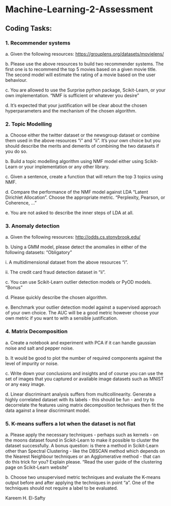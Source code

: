 # Machine-Learning-2-Assessment

## Coding Tasks:
### 1. Recommender systems
a. Given the following resources: https://grouplens.org/datasets/movielens/

b. Please use the above resources to build two recommender systems. The first
one is to recommend the top 5 movies based on a given movie title. The
second model will estimate the rating of a movie based on the user
behaviour.

c. You are allowed to use the Surprise python package, Scikit-Learn, or your
own implementation. “NMF is sufficient or whatever you desire”

d. It’s expected that your justification will be clear about the chosen
hyperparameters and the mechanism of the chosen algorithm.

### 2. Topic Modelling
a. Choose either the twitter dataset or the newsgroup dataset or combine them
used in the above resources “i” and “ii”. It’s your own choice but you should
describe the merits and demerits of combining the two datasets if you do so.

b. Build a topic modelling algorithm using NMF model either using Scikit-Learn
or your implementation or any other library.

c. Given a sentence, create a function that will return the top 3 topics using
NMF.

d. Compare the performance of the NMF model against LDA “Latent Dirichlet
Allocation”. Choose the appropriate metric. “Perplexity, Pearson, or
Coherence, ...”

e. You are not asked to describe the inner steps of LDA at all.

### 3. Anomaly detection

a. Given the following resources: http://odds.cs.stonybrook.edu/

b. Using a GMM model, please detect the anomalies in either of the following
datasets: “Obligatory”

i. A multidimensional dataset from the above resources “i”.

ii. The credit card fraud detection dataset in “ii”.

c. You can use Scikit-Learn outlier detection models or PyOD models. “Bonus”

d. Please quickly describe the chosen algorithm.

e. Benchmark your outlier detection model against a supervised approach of
your own choice. The AUC will be a good metric however choose your own
metric if you want to with a sensible justification.

### 4. Matrix Decomposition

a. Create a notebook and experiment with PCA if it can handle gaussian noise
and salt and pepper noise.

b. It would be good to plot the number of required components against the
level of impurity or noise.

c. Write down your conclusions and insights and of course you can use the set
of images that you captured or available image datasets such as MNIST or
any easy image.

d. Linear discriminant analysis suffers from multicollinearity. Generate a highly
correlated dataset with its labels - this should be fun - and try to decorrelate
the features using matrix decomposition techniques then fit the data against
a linear discriminant model.

### 5. K-means suffers a lot when the dataset is not flat

a. Please apply the necessary techniques - perhaps such as kernels - on the
moons dataset found in Scikit-Learn to make it possible to cluster the
dataset successfully. A bonus question: is there a method in Scikit-Learn
other than Spectral Clustering - like the DBSCAN method which depends on
the Nearest Neighbour techniques or an Agglomerative method - that can
do this trick for you? Explain please. “Read the user guide of the clustering
page on Scikit-Learn website”

b. Choose two unsupervised metric techniques and evaluate the K-means
output before and after applying the techniques in point “a”. One of the
techniques should not require a label to be evaluated.

Kareem H. El-Safty 
